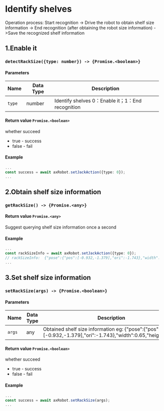 ﻿#  Identify shelves

Operation process: Start recognition -> Drive the robot to obtain shelf size information -> End recognition (after obtaining the robot size information) ->Save the recognized shelf information


## 1.Enable it
### `detectRackSize({type: number}) -> {Promise.<boolean>}`

#### Parameters

| Name  | Data Type | Description                    |
| ---------- |--------|---------------------|
| `type`     | number | Identify shelves  0：Enable it；1：End recognition |

#### Return value `Promise.<boolean>`

whether succeed

- true - success
- false - fail

#### Example

```typescript
...
const success = await axRobot.setJackAction({type: 0});
...
```




## 2.Obtain shelf size information
### `getRackSize() -> {Promise.<any>}`


#### Return value `Promise.<any>`

Suggest querying shelf size information once a second


#### Example

```typescript
...
const rackSizeInfo = await axRobot.setJackAction({type: 0});
// rackSizeInfo:  {"pose":{"pos":[-0.932,-1.379],"ori":-1.743},"width":0.65,"height":0.72}
...
```



## 3.Set shelf size information
### `setRackSize(args) -> {Promise.<boolean>}`

#### Parameters

| Name  | Data Type | Description                                                                                            |
|--------|-----|--------------------------------------------------------------------------------------------------------|
| `args` | any | Obtained shelf size information eg: {"pose":{"pos":[-0.932,-1.379],"ori":-1.743},"width":0.65,"height":0.72} |


#### Return value `Promise.<boolean>`

whether succeed

- true - success
- false - fail

#### Example

```typescript
...
const success = await axRobot.setRackSize(args);
...
```





